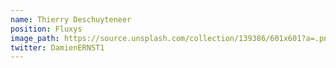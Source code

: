 ```yaml
---
name: Thierry Deschuyteneer
position: Fluxys
image_path: https://source.unsplash.com/collection/139386/601x601?a=.png
twitter: DamienERNST1 
---
```

